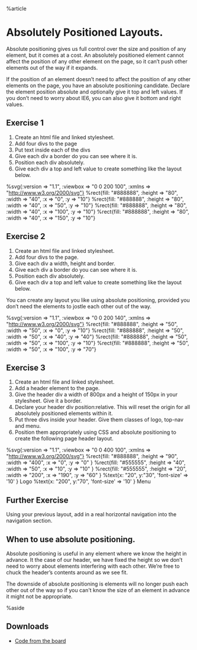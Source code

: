 %article



# Absolutely Positioned Layouts.

Absolute positioning gives us full control over the size and position of any element, but it comes at a cost. An absolutely positioned element cannot affect the position of any other element on the page, so it can’t push other elements out of the way if it expands.

If the position of an element doesn’t need to affect the position of any other elements on the page, you have an absolute positioning candidate. Declare the element position absolute and optionally give it top and left values. If you don’t need to worry about IE6, you can also give it bottom and right values.


## Exercise 1

1. Create an html file and linked stylesheet.
2. Add four divs to the page
3. Put text inside each of the divs
4. Give each div a border do you can see where it is.
5. Position each div absolutely.
6. Give each div a top and left value to create something like the layout below.

%svg{:version => "1.1", :viewbox => "0 0 200 100", :xmlns => "http://www.w3.org/2000/svg"}
%rect{fill: "#888888", :height => "80", :width => "40", :x => "0", :y => "10"}
%rect{fill: "#888888", :height => "80", :width => "40", :x => "50", :y => "10"}
%rect{fill: "#888888", :height => "80", :width => "40", :x => "100", :y => "10"}
%rect{fill: "#888888", :height => "80", :width => "40", :x => "150", :y => "10"}



## Exercise 2

1. Create an html file and linked stylesheet.
2. Add four divs to the page.
3. Give each div a width, height and border.
4. Give each div a border do you can see where it is.
5. Position each div absolutely.
6. Give each div a top and left value to create something like the layout below.

You can create any layout you like using absolute positioning, provided you don’t need the elements to jostle each other out of the way.

%svg{:version => "1.1", :viewbox => "0 0 200 140", :xmlns => "http://www.w3.org/2000/svg"}
%rect{fill: "#888888", :height => "50", :width => "50", :x => "0", :y => "10"}
%rect{fill: "#888888", :height => "50", :width => "50", :x => "40", :y => "40"}
%rect{fill: "#888888", :height => "50", :width => "50", :x => "100", :y => "10"}
%rect{fill: "#888888", :height => "50", :width => "50", :x => "100", :y => "70"}



## Exercise 3

1. Create an html file and linked stylesheet.
2. Add a header element to the page.
3. Give the header div a width of 800px and a height of 150px in your stylesheet. Give it a border.
4. Declare your header div position:relative. This will reset the origin for all absolutely positioned elements within it.
4. Put three divs inside your header. Give them classes of logo, top-nav and menu.
5. Position them appropriately using CSS and absolute positioning to create the following page header layout.


%svg{:version => "1.1", :viewbox => "0 0 400 100", :xmlns => "http://www.w3.org/2000/svg"}
%rect{fill: "#888888", :height => "90", :width => "400", :x => "0", :y => "0" }
%rect{fill: "#555555", :height => "40", :width => "50", :x => "10", :y => "10" }
%rect{fill: "#555555", :height => "20", :width => "200", :x => "190", :y => "60" }
%text{x: "20", y:"30", 'font-size' => '10' }
Logo
%text{x: "200", y:"70", 'font-size' => '10' }
Menu



## Further Exercise

Using your previous layout, add in a real horizontal navigation into the navigation section.

## When to use absolute positioning.

Absolute positioning is useful in any element where we know the height in advance. It the case of our header, we have fixed the height so we don’t need to worry about elements interfering with each other. We’re free to chuck the header’s contents around as we see fit.

The downside of absolute positioning is elements will no longer push each other out of the way so if you can't know the size of an element in advance it might not be appropriate.


%aside

## Downloads

* [Code from the board](https://www.dropbox.com/sh/e9iagwnrp7u7xrc/AABlHiXdNmewjSNsKXHRkAPYa?dl=1)
